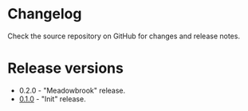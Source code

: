 # Changelog

Check the source repository on GitHub for changes and release notes.

# Release versions

- 0.2.0 - "Meadowbrook" release.
- [0.1.0](https://github.com/ddri/bebop/releases/tag/v0.1.0) - "Init" release.

